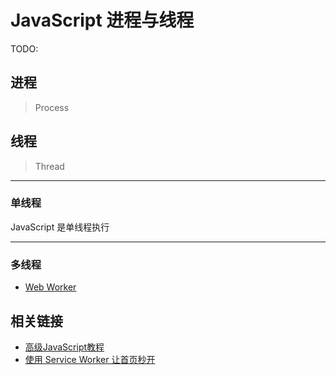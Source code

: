 # JavaScript 进程与线程

TODO:

## 进程

> Process

## 线程

> Thread

---

### 单线程

JavaScript 是单线程执行

---

### 多线程

- [Web Worker](../web-apis/web-worker-api.md)

## 相关链接

- [高级JavaScript教程](https://www.bilibili.com/video/BV1p4411u7TT?spm_id_from=333.788.videopod.episodes&p=182)
- [使用 Service Worker 让首页秒开](https://mp.weixin.qq.com/s/qXW5clC0MCz4f9p4MJBzFg)
